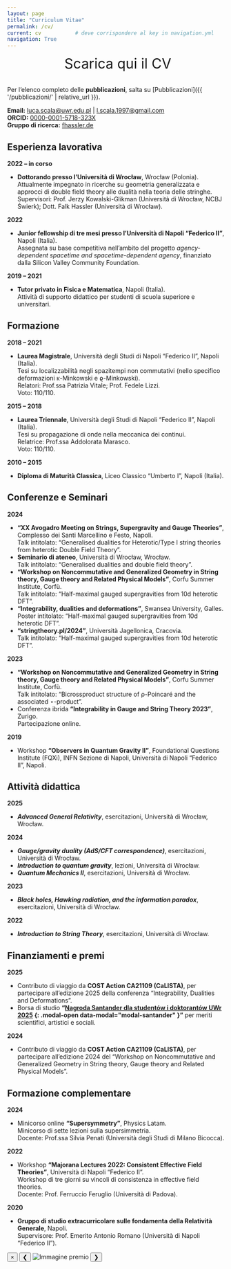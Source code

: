 ```yaml
---
layout: page
title: "Curriculum Vitae"
permalink: /cv/
current: cv           # deve corrispondere al key in navigation.yml
navigation: True
---
```


<link rel="stylesheet" href="{{ '/assets/css/custom-cv.css' | relative_url }}" />

<div class="download-cv" style="text-align:center; margin-bottom:2rem;">
  <a
    href="{{ '/assets/pdf/CV-Scala-2025.pdf' | relative_url }}"
    target="_blank"
    rel="noopener noreferrer"
    style="font-size:2rem; text-decoration:none;"
  >
    <i class="fas fa-file-download"></i>
    &nbsp;Scarica qui il CV
  </a>
</div>

Per l’elenco completo delle **pubblicazioni**, salta su [Pubblicazioni]({{ '/pubblicazioni/' | relative_url }}).

**Email:** [luca.scala@uwr.edu.pl](mailto:luca.scala@uwr.edu.pl) | [l.scala.1997@gmail.com](mailto:l.scala.1997@gmail.com)  
**ORCID:** [0000-0001-5718-323X](https://orcid.org/0000-0001-5718-323X)  
**Gruppo di ricerca:** [fhassler.de](https://www.fhassler.de/group)  

## Esperienza lavorativa

**2022 – in corso**  
- **Dottorando presso l’Università di Wrocław**, Wrocław (Polonia).  
Attualmente impegnato in ricerche su geometria generalizzata e approcci di double field theory alle dualità nella teoria delle stringhe.  
Supervisori: Prof. Jerzy Kowalski-Glikman (Università di Wrocław, NCBJ Świerk); Dott. Falk Hassler (Università di Wrocław).

**2022**  
- **Junior fellowship di tre mesi presso l’Università di Napoli “Federico II”**, Napoli (Italia).  
  Assegnata su base competitiva nell’ambito del progetto _agency-dependent spacetime and spacetime-dependent agency_, finanziato dalla Silicon Valley Community Foundation.

**2019 – 2021**  
- **Tutor privato in Fisica e Matematica**, Napoli (Italia).  
Attività di supporto didattico per studenti di scuola superiore e universitari.

## Formazione

**2018 – 2021**  
- **Laurea Magistrale**, Università degli Studi di Napoli “Federico II”, Napoli (Italia).  
Tesi su localizzabilità negli spazitempi non commutativi (nello specifico deformazioni κ-Minkowski e ϱ-Minkowski).  
Relatori: Prof.ssa Patrizia Vitale; Prof. Fedele Lizzi.  
Voto: 110/110.

**2015 – 2018**  
- **Laurea Triennale**, Università degli Studi di Napoli “Federico II”, Napoli (Italia).  
  Tesi su propagazione di onde nella meccanica dei continui.  
  Relatrice: Prof.ssa Addolorata Marasco.  
  Voto: 110/110.

**2010 – 2015**  
- **Diploma di Maturità Classica**, Liceo Classico “Umberto I”, Napoli (Italia).

## Conferenze e Seminari

**2024**  
- **“XX Avogadro Meeting on Strings, Supergravity and Gauge Theories”**, Complesso dei Santi Marcellino e Festo, Napoli.  
Talk intitolato: “Generalised dualities for Heterotic/Type I string theories from heterotic Double Field Theory”.  
- **Seminario di ateneo**, Università di Wrocław, Wrocław.  
Talk intitolato: “Generalised dualities and double field theory”.  
- **“Workshop on Noncommutative and Generalized Geometry in String theory, Gauge theory and Related Physical Models”**, Corfu Summer Institute, Corfù.  
Talk intitolato: “Half-maximal gauged supergravities from 10d heterotic DFT”.  
- **“Integrability, dualities and deformations”**, Swansea University, Galles.  
  Poster intitolato: “Half-maximal gauged supergravities from 10d heterotic DFT”.  
- **“stringtheory.pl/2024”**, Università Jagellonica, Cracovia.  
  Talk intitolato: “Half-maximal gauged supergravities from 10d heterotic DFT”.

**2023**  
- **“Workshop on Noncommutative and Generalized Geometry in String theory, Gauge theory and Related Physical Models”**, Corfu Summer Institute, Corfù.  
  Talk intitolato: “Bicrossproduct structure of ρ-Poincaré and the associated ⋆-product”.  
- Conferenza ibrida **“Integrability in Gauge and String Theory 2023”**, Zurigo.  
  Partecipazione online.

**2019**  
- Workshop **“Observers in Quantum Gravity II”**, Foundational Questions Institute (FQXi), INFN Sezione di Napoli, Università di Napoli “Federico II”, Napoli.

## Attività didattica

**2025**  
- **_Advanced General Relativity_**, esercitazioni, Università di Wrocław, Wrocław.

**2024**  
- **_Gauge/gravity duality (AdS/CFT correspondence)_**, esercitazioni, Università di Wrocław. 
- **_Introduction to quantum gravity_**, lezioni, Università di Wrocław.  
- **_Quantum Mechanics II_**, esercitazioni, Università di Wrocław.

**2023**  
- **_Black holes, Hawking radiation, and the information paradox_**, esercitazioni, Università di Wrocław.

**2022**  
- **_Introduction to String Theory_**, esercitazioni, Università di Wrocław.

## Finanziamenti e premi

**2025**  
- Contributo di viaggio da **COST Action CA21109 (CaLISTA)**, per partecipare all’edizione 2025 della conferenza “Integrability, Dualities and Deformations”.  
- Borsa di studio **“[Nagroda Santander dla studentów i doktorantów UWr 2025](#)
  {: .modal-open data-modal="modal-santander" }”** per meriti scientifici, artistici e sociali.

**2024**  
- Contributo di viaggio da **COST Action CA21109 (CaLISTA)**, per partecipare all’edizione 2024 del “Workshop on Noncommutative and Generalized Geometry in String theory, Gauge theory and Related Physical Models”.

## Formazione complementare

**2024**  
- Minicorso online **“Supersymmetry”**, Physics Latam.  
  Minicorso di sette lezioni sulla supersimmetria.  
  Docente: Prof.ssa Silvia Penati (Università degli Studi di Milano Bicocca).

**2022**  
- Workshop **“Majorana Lectures 2022: Consistent Effective Field Theories”**, Università di Napoli “Federico II”.  
  Workshop di tre giorni su vincoli di consistenza in effective field theories.  
  Docente: Prof. Ferruccio Feruglio (Università di Padova).

**2020**  
- **Gruppo di studio extracurricolare sulle fondamenta della Relatività Generale**, Napoli.  
  Supervisore: Prof. Emerito Antonio Romano (Università di Napoli “Federico II”).

<div id="modal-santander" class="modal-overlay" 
     data-images="{{ '/assets/images/santander1.jpg' | relative_url }},{{ '/assets/images/santander2.jpg' | relative_url }}">
  <div class="modal-content">
    <button class="modal-close" aria-label="Chiudi">&times;</button>
    <button class="modal-prev" aria-label="Precedente">&#10094;</button>
    <img id="modal-img" src="" alt="Immagine premio" />
    <button class="modal-next" aria-label="Successivo">&#10095;</button>
  </div>
</div>

<script src="{{ '/assets/js/custom-cv.js' | relative_url }}"></script>
